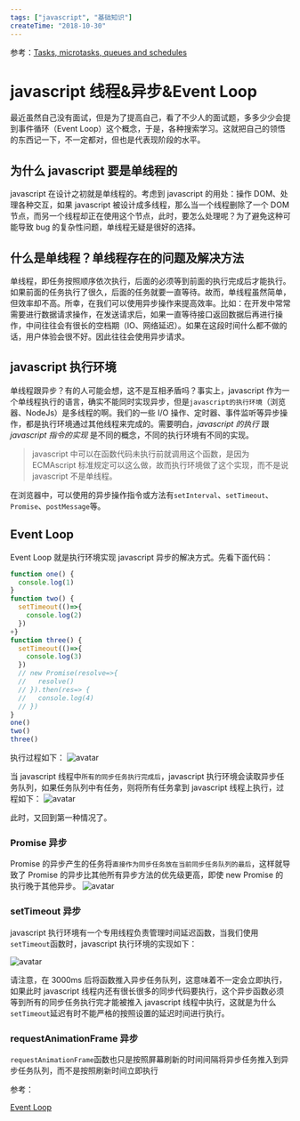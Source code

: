 ```yaml
---
tags: ["javascript", "基础知识"]
createTime: "2018-10-30"
---
```


参考：[Tasks, microtasks, queues and schedules](https://jakearchibald.com/2015/tasks-microtasks-queues-and-schedules/?utm_source=html5weekly)

# javascript 线程&异步&Event Loop

最近虽然自己没有面试，但是为了提高自己，看了不少人的面试题，多多少少会提到事件循环（Event Loop）这个概念，于是，各种搜索学习。这就把自己的领悟的东西记一下，不一定都对，但也是代表现阶段的水平。

## 为什么 javascript 要是单线程的

javascript 在设计之初就是单线程的。考虑到 javascript 的用处：操作 DOM、处理各种交互，如果 javascript 被设计成多线程，那么当一个线程删除了一个 DOM 节点，而另一个线程却正在使用这个节点，此时，要怎么处理呢？为了避免这种可能导致 bug 的复杂性问题，单线程无疑是很好的选择。

## 什么是单线程？单线程存在的问题及解决方法

单线程，即任务按照顺序依次执行，后面的必须等到前面的执行完成后才能执行。如果前面的任务执行了很久，后面的任务就要一直等待。故而，单线程虽然简单，但效率却不高。所幸，在我们可以使用异步操作来提高效率。比如：在开发中常常需要进行数据请求操作，在发送请求后，如果一直等待接口返回数据后再进行操作，中间往往会有很长的空档期（IO、网络延迟）。如果在这段时间什么都不做的话，用户体验会很不好。因此往往会使用异步请求。

## javascript 执行环境

单线程跟异步？有的人可能会想，这不是互相矛盾吗？事实上，javascript 作为一个单线程执行的语言，确实不能同时实现异步，但是`javascript的执行环境`（浏览器、NodeJs）是多线程的啊。我们的一些 I/O 操作、定时器、事件监听等异步操作，都是执行环境通过其他线程来完成的。需要明白，_javascript 的执行_ 跟*javascript 指令的实现* 是不同的概念，不同的执行环境有不同的实现。

> javascript 中可以在函数代码未执行前就调用这个函数，是因为 ECMAscript 标准规定可以这么做，故而执行环境做了这个实现，而不是说 javascript 不是单线程。

在浏览器中，可以使用的异步操作指令或方法有`setInterval`、`setTimeout`、`Promise`、`postMessage`等。

## Event Loop

Event Loop 就是执行环境实现 javascript 异步的解决方式。先看下面代码：

```javascript
function one() {
  console.log(1)
}
function two() {
  setTimeout(()=>{
    console.log(2)
  })
+}
function three() {
  setTimeout(()=>{
    console.log(3)
  })
  // new Promise(resolve=>{
  //   resolve()
  // }).then(res=> {
  //   console.log(4)
  // })
}
one()
two()
three()
```

执行过程如下：
![avatar](./imgs/event-loop.1.png)

当 javascript 线程中`所有的同步任务执行完成后`，javascript 执行环境会读取异步任务队列，如果任务队列中有任务，则将所有任务拿到 javascript 线程上执行，过程如下：
![avatar](./imgs/event-loop.2.png)

此时，又回到第一种情况了。

### Promise 异步

Promise 的异步产生的任务将`直接作为同步任务放在当前同步任务队列的最后`，这样就导致了 Promise 的异步比其他所有异步方法的优先级更高，即使 new Promise 的执行晚于其他异步。
![avatar](./imgs/event-loop.3.png)

### setTimeout 异步

javascript 执行环境有一个专用线程负责管理时间延迟函数，当我们使用`setTimeout`函数时，javascript 执行环境的实现如下：

![avatar](./imgs/event-loop.4.png)

请注意，在 3000ms 后将函数推入异步任务队列，这意味着不一定会立即执行，如果此时 javascript 线程内还有很长很多的同步代码要执行，这个异步函数必须等到所有的同步任务执行完才能被推入 javascript 线程中执行，这就是为什么`setTimeout`延迟有时不能严格的按照设置的延迟时间进行执行。

### requestAnimationFrame 异步

`requestAnimationFrame`函数也只是按照屏幕刷新的时间间隔将异步任务推入到异步任务队列，而不是按照刷新时间立即执行

参考：

[Event Loop](https://html.spec.whatwg.org/#event-loops)
